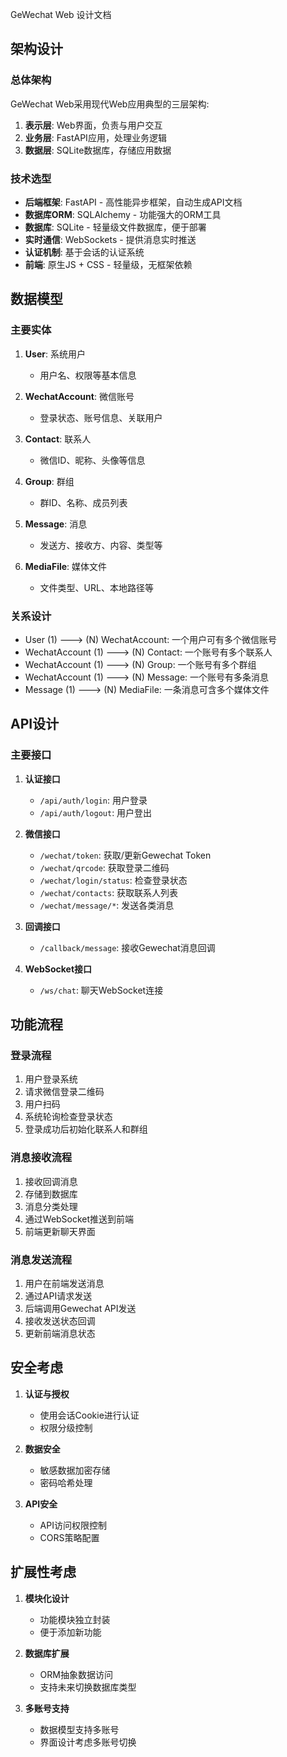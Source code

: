 GeWechat Web 设计文档

## 架构设计

### 总体架构

GeWechat Web采用现代Web应用典型的三层架构:

1. **表示层**: Web界面，负责与用户交互
2. **业务层**: FastAPI应用，处理业务逻辑
3. **数据层**: SQLite数据库，存储应用数据

### 技术选型

- **后端框架**: FastAPI - 高性能异步框架，自动生成API文档
- **数据库ORM**: SQLAlchemy - 功能强大的ORM工具
- **数据库**: SQLite - 轻量级文件数据库，便于部署
- **实时通信**: WebSockets - 提供消息实时推送
- **认证机制**: 基于会话的认证系统
- **前端**: 原生JS + CSS - 轻量级，无框架依赖

## 数据模型

### 主要实体

1. **User**: 系统用户
   - 用户名、权限等基本信息

2. **WechatAccount**: 微信账号
   - 登录状态、账号信息、关联用户

3. **Contact**: 联系人
   - 微信ID、昵称、头像等信息

4. **Group**: 群组
   - 群ID、名称、成员列表

5. **Message**: 消息
   - 发送方、接收方、内容、类型等

6. **MediaFile**: 媒体文件
   - 文件类型、URL、本地路径等

### 关系设计

- User (1) ---> (N) WechatAccount: 一个用户可有多个微信账号
- WechatAccount (1) ---> (N) Contact: 一个账号有多个联系人
- WechatAccount (1) ---> (N) Group: 一个账号有多个群组
- WechatAccount (1) ---> (N) Message: 一个账号有多条消息
- Message (1) ---> (N) MediaFile: 一条消息可含多个媒体文件

## API设计

### 主要接口

1. **认证接口**
   - `/api/auth/login`: 用户登录
   - `/api/auth/logout`: 用户登出

2. **微信接口**
   - `/wechat/token`: 获取/更新Gewechat Token
   - `/wechat/qrcode`: 获取登录二维码
   - `/wechat/login/status`: 检查登录状态
   - `/wechat/contacts`: 获取联系人列表
   - `/wechat/message/*`: 发送各类消息

3. **回调接口**
   - `/callback/message`: 接收Gewechat消息回调

4. **WebSocket接口**
   - `/ws/chat`: 聊天WebSocket连接

## 功能流程

### 登录流程

1. 用户登录系统
2. 请求微信登录二维码
3. 用户扫码
4. 系统轮询检查登录状态
5. 登录成功后初始化联系人和群组

### 消息接收流程

1. 接收回调消息
2. 存储到数据库
3. 消息分类处理
4. 通过WebSocket推送到前端
5. 前端更新聊天界面

### 消息发送流程

1. 用户在前端发送消息
2. 通过API请求发送
3. 后端调用Gewechat API发送
4. 接收发送状态回调
5. 更新前端消息状态

## 安全考虑

1. **认证与授权**
   - 使用会话Cookie进行认证
   - 权限分级控制

2. **数据安全**
   - 敏感数据加密存储
   - 密码哈希处理

3. **API安全**
   - API访问权限控制
   - CORS策略配置

## 扩展性考虑

1. **模块化设计**
   - 功能模块独立封装
   - 便于添加新功能

2. **数据库扩展**
   - ORM抽象数据访问
   - 支持未来切换数据库类型

3. **多账号支持**
   - 数据模型支持多账号
   - 界面设计考虑多账号切换
